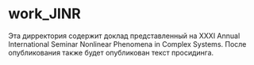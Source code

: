 # work_JINR

Эта дирректория содержит доклад представленный на XXXI Annual International Seminar Nonlinear Phenomena in Complex Systems. После опубликования также будет опубликован текст просидинга.
